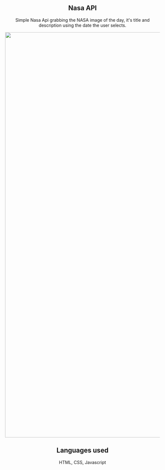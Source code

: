 <section>
  <h1 align="center">Nasa API</h1>
<p align="center">
Simple Nasa Api grabbing the NASA image of the day, it's title and description using the date the user selects.
</p>

<section align="center">
 <img width="1315" alt="Screen Shot 2022-06-05 at 5 33 21 PM" src="https://user-images.githubusercontent.com/102041426/172071580-66a44723-d7dd-426b-be8b-97622cf57459.png">

  </section>


</section>

<h2 align="center"> Languages used</h2>
<p align="center"> HTML, CSS, Javascript  </p>
